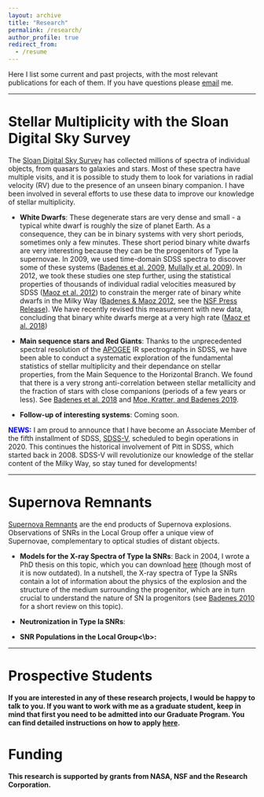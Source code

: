```yaml
---
layout: archive
title: "Research"
permalink: /research/
author_profile: true
redirect_from:
  - /resume
---
```


Here I list some current and past projects, with the most relevant publications for each of them. If you have questions please [email](mailto:badenes@pitt.edu) me. 

----


Stellar Multiplicity with the Sloan Digital Sky Survey  <a id="stellar-mult"></a>
====

The [Sloan Digital Sky Survey](https://www.sdss.org/) has collected millions of spectra of individual objects, from quasars to galaxies and stars. Most of these spectra have multiple visits, and it is possible to study them to look for variations in radial velocity (RV) due to the presence of an unseen binary companion. I have been involved in several efforts to use these data to improve our knowledge of stellar multiplicity. 

- <b>White Dwarfs</b>: These degenerate stars are very dense and small - a typical white dwarf is roughly the size of planet Earth. As a consequence, they can be in binary systems with very short periods, sometimes only a few minutes. These short period binary white dwarfs are very interesting because they can be the progenitors of Type Ia supernovae. In 2009, we used time-domain SDSS spectra to discover some of these systems ([Badenes et al. 2009](https://ui.adsabs.harvard.edu/abs/2009ApJ...707..971B), [Mullally et al. 2009](https://ui.adsabs.harvard.edu/abs/2009ApJ...707L..51M)). In 2012, we took these studies one step further, using the statistical properties of thousands of individual radial velocities measured by SDSS ([Maoz et al. 2012](https://ui.adsabs.harvard.edu/abs/2012ApJ...751..143M)) to constrain the merger rate of binary white dwarfs in the Milky Way ([Badenes & Maoz 2012](https://ui.adsabs.harvard.edu/abs/2012ApJ...749L..11B), see the [NSF Press Release](https://www.nsf.gov/discoveries/disc_summ.jsp?cntn_id=123450)). We have recently revised this measurement with new data, concluding that binary white dwarfs merge at a very high rate ([Maoz et al. 2018](https://ui.adsabs.harvard.edu/abs/2018MNRAS.476.2584M))

- <b>Main sequence stars and Red Giants</b>: Thanks to the unprecedented spectral resolution of the [APOGEE](https://www.sdss.org/dr15/irspec/) IR spectrographs in SDSS, we have been able to conduct a systematic exploration of the fundamental statistics of stellar multiplicity and their dependance on stellar properties, from the Main Sequence to the Horizontal Branch. We found that there is a very strong anti-correlation between stellar metallicity and the fraction of stars with close companions (periods of a few years or less). See [Badenes et al. 2018](https://ui.adsabs.harvard.edu/abs/2018ApJ...854..147B/) and [Moe, Kratter, and Badenes 2019](https://ui.adsabs.harvard.edu/abs/2019ApJ...875...61M/). 

- <b>Follow-up of interesting systems</b>: Coming soon.

<span style="color:blue"><b>NEWS:</b></span> I am proud to announce that I have become an Associate Member of the fifth installment of SDSS, [SDSS-V](https://www.sdss.org/future/), scheduled to begin operations in 2020. This continues the historical involvement of Pitt in SDSS, which started back in 2008. SDSS-V will revolutionize our knowledge of the stellar content of the Milky Way, so stay tuned for developments!

----

Supernova Remnants
====

[Supernova Remnants](https://en.wikipedia.org/wiki/Supernova_remnant) are the end products of Supernova explosions. Observations of SNRs in the Local Group offer a unique view of Supernovae, complementary to optical studies of distant objects.

- <b>Models for the X-ray Spectra of Type Ia SNRs</b>: Back in 2004, I wrote a PhD thesis on this topic, which you can download [here](/files/Badenes_PhDThesis_2004.pdf) (though most of it is now outdated). In a nutshell, the X-ray spectra of Type Ia SNRs contain a lot of information about the physics of the explosion and the structure of the medium surrounding the progenitor, which are in turn crucial to understand the nature of SN Ia progenitors (see [Badenes 2010](https://ui.adsabs.harvard.edu/abs/2010PNAS..107.7141B) for a short review on this topic). 

- <b>Neutronization in Type Ia SNRs</b>:

- <b>SNR Populations in the Local Group<\b>:

----

Prospective Students
==

If you are interested in any of these research projects, I would be happy to talk to you. If you want to work with me as a graduate student, keep in mind that first you need to be admitted into our Graduate Program. You can find detailed instructions on how to apply [here](https://www.physicsandastronomy.pitt.edu/graduate/how-apply). 


Funding
==

This research is supported by grants from NASA, NSF and the Research Corporation.

